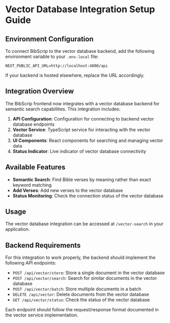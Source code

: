 # Vector Database Integration Setup Guide

## Environment Configuration

To connect BibScrip to the vector database backend, add the following environment variable to your `.env.local` file:

```
NEXT_PUBLIC_API_URL=http://localhost:4000/api
```

If your backend is hosted elsewhere, replace the URL accordingly.

## Integration Overview

The BibScrip frontend now integrates with a vector database backend for semantic search capabilities. This integration includes:

1. **API Configuration**: Configuration for connecting to backend vector database endpoints
2. **Vector Service**: TypeScript service for interacting with the vector database
3. **UI Components**: React components for searching and managing vector data
4. **Status Indicator**: Live indicator of vector database connectivity

## Available Features

- **Semantic Search**: Find Bible verses by meaning rather than exact keyword matching
- **Add Verses**: Add new verses to the vector database
- **Status Monitoring**: Check the connection status of the vector database

## Usage

The vector database integration can be accessed at `/vector-search` in your application.

## Backend Requirements

For this integration to work properly, the backend should implement the following API endpoints:

- `POST /api/vector/store`: Store a single document in the vector database
- `POST /api/vector/search`: Search for similar documents in the vector database
- `POST /api/vector/batch`: Store multiple documents in a batch
- `DELETE /api/vector`: Delete documents from the vector database
- `GET /api/vector/status`: Check the status of the vector database

Each endpoint should follow the request/response format documented in the vector service implementation.
